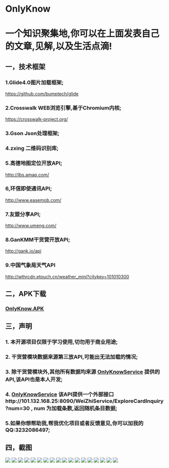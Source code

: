 # OnlyKnow

# 一个知识聚集地,你可以在上面发表自己的文章,见解,以及生活点滴!

## 一，技术框架

### 1.Glide4.0图片加载框架;
https://github.com/bumptech/glide

### 2.Crosswalk WEB浏览引擎,基于Chromium内核;
https://crosswalk-project.org/

### 3.Gson Json处理框架;

### 4.zxing 二维码识别库;

### 5.高德地图定位开放API;
http://lbs.amap.com/

### 6,环信即使通讯API;
http://www.easemob.com/

### 7.友盟分享API;
http://www.umeng.com/

### 8.GanKMM干货营开放API;
http://gank.io/api

### 9.中国气象局天气API
http://wthrcdn.etouch.cn/weather_mini?citykey=101010300

## 二，APK下载

### [OnlyKnow.APK](http://101.132.168.25:8090/WeiZhiService/APP/OnlyKnow.APK)

## 三，声明

### 1. 本开源项目仅限于学习使用,切勿用于商业用途;

### 2. 干货营模块数据来源第三放API,可能出无法加载的情况;

### 3. 除干货营模块外,其他所有数据均来源 [OnlyKnowService](http://101.132.168.25:8090/WeiZhiService/index.jsp) 提供的API,该API也是本人开发;

### 4. [OnlyKnowService](http://101.132.168.25:8090/WeiZhiService/index.jsp) 该API提供一个外部接口http://101.132.168.25:8090/WeiZhiService/ExploreCardInquiry?num=30 , num 为加载条数,返回随机条目数据;

### 5.如果你想帮助我,帮我优化项目或者反馈意见,你可以加我的QQ:3232086497;

## 四，截图

![](https://github.com/TongXingWen22/OnlyKnow/raw/master/screenshots/001.png)
![](https://github.com/TongXingWen22/OnlyKnow/raw/master/screenshots/002.png)
![](https://github.com/TongXingWen22/OnlyKnow/raw/master/screenshots/003.png)
![](https://github.com/TongXingWen22/OnlyKnow/raw/master/screenshots/004.png)
![](https://github.com/TongXingWen22/OnlyKnow/raw/master/screenshots/005.png)
![](https://github.com/TongXingWen22/OnlyKnow/raw/master/screenshots/006.png)
![](https://github.com/TongXingWen22/OnlyKnow/raw/master/screenshots/007.png)
![](https://github.com/TongXingWen22/OnlyKnow/raw/master/screenshots/008.png)
![](https://github.com/TongXingWen22/OnlyKnow/raw/master/screenshots/009.png)
![](https://github.com/TongXingWen22/OnlyKnow/raw/master/screenshots/010.png)
![](https://github.com/TongXingWen22/OnlyKnow/raw/master/screenshots/011.png)
![](https://github.com/TongXingWen22/OnlyKnow/raw/master/screenshots/012.png)
![](https://github.com/TongXingWen22/OnlyKnow/raw/master/screenshots/013.png)
![](https://github.com/TongXingWen22/OnlyKnow/raw/master/screenshots/014.png)
![](https://github.com/TongXingWen22/OnlyKnow/raw/master/screenshots/015.png)
![](https://github.com/TongXingWen22/OnlyKnow/raw/master/screenshots/016.png)
![](https://github.com/TongXingWen22/OnlyKnow/raw/master/screenshots/017.png)
![](https://github.com/TongXingWen22/OnlyKnow/raw/master/screenshots/018.png)
